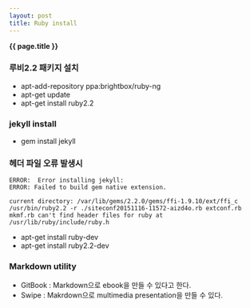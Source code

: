 ```yaml
---
layout: post
title: Ruby install
---
```


**{{ page.title }}**


### 루비2.2 패키지 설치
* apt-add-repository ppa:brightbox/ruby-ng
* apt-get update
* apt-get install ruby2.2

### jekyll install
* gem install jekyll

### 헤더 파일 오류 발생시
	ERROR:  Error installing jekyll:
	ERROR: Failed to build gem native extension.

	current directory: /var/lib/gems/2.2.0/gems/ffi-1.9.10/ext/ffi_c
	/usr/bin/ruby2.2 -r ./siteconf20151116-11572-aizd4o.rb extconf.rb
	mkmf.rb can't find header files for ruby at /usr/lib/ruby/include/ruby.h

* apt-get install ruby-dev
* apt-get install ruby2.2-dev

###	Markdown utility
* GitBook	: Markdown으로 ebook을 만들 수 있다고 한다.
* Swipe		: Makrdown으로 multimedia presentation을 만들 수 있다.
